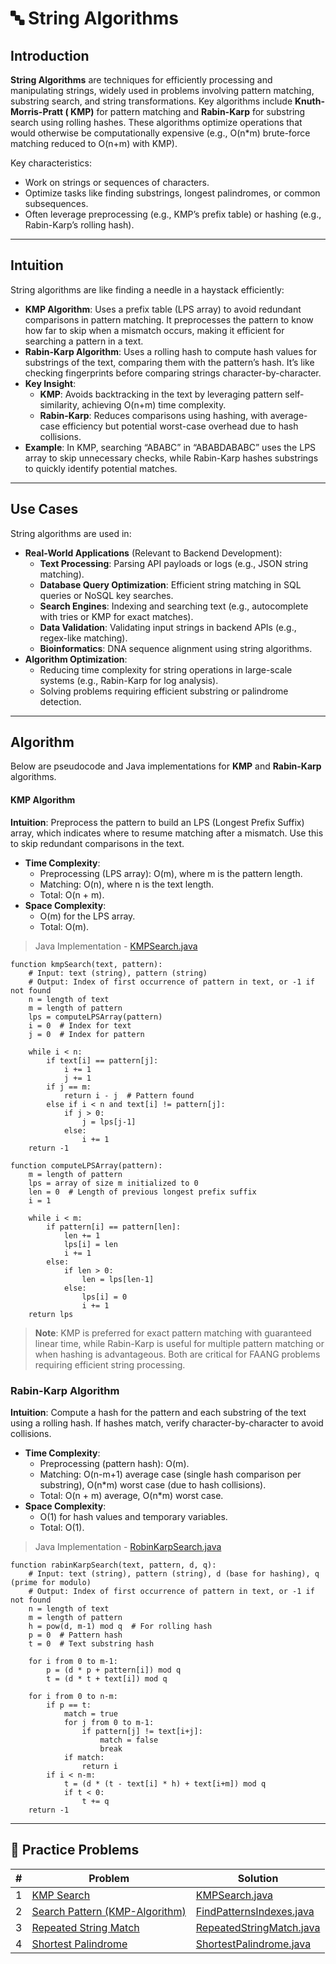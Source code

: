 # 🔤 String Algorithms

## Introduction

**String Algorithms** are techniques for efficiently processing and manipulating strings, widely used in problems
involving pattern matching, substring search, and string transformations. Key algorithms include **Knuth-Morris-Pratt (
KMP)** for pattern matching and **Rabin-Karp** for substring search using rolling hashes. These algorithms optimize
operations that would otherwise be computationally expensive (e.g., O(n*m) brute-force matching reduced to O(n+m) with
KMP).

Key characteristics:

- Work on strings or sequences of characters.
- Optimize tasks like finding substrings, longest palindromes, or common subsequences.
- Often leverage preprocessing (e.g., KMP’s prefix table) or hashing (e.g., Rabin-Karp’s rolling hash).

---

## Intuition

String algorithms are like finding a needle in a haystack efficiently:

- **KMP Algorithm**: Uses a prefix table (LPS array) to avoid redundant comparisons in pattern matching. It preprocesses
  the pattern to know how far to skip when a mismatch occurs, making it efficient for searching a pattern in a text.
- **Rabin-Karp Algorithm**: Uses a rolling hash to compute hash values for substrings of the text, comparing them with
  the pattern’s hash. It’s like checking fingerprints before comparing strings character-by-character.
- **Key Insight**:
    - **KMP**: Avoids backtracking in the text by leveraging pattern self-similarity, achieving O(n+m) time complexity.
    - **Rabin-Karp**: Reduces comparisons using hashing, with average-case efficiency but potential worst-case overhead
      due to hash collisions.
- **Example**: In KMP, searching “ABABC” in “ABABDABABC” uses the LPS array to skip unnecessary checks, while Rabin-Karp
  hashes substrings to quickly identify potential matches.

---

## Use Cases

String algorithms are used in:

- **Real-World Applications** (Relevant to Backend Development):
    - **Text Processing**: Parsing API payloads or logs (e.g., JSON string matching).
    - **Database Query Optimization**: Efficient string matching in SQL queries or NoSQL key searches.
    - **Search Engines**: Indexing and searching text (e.g., autocomplete with tries or KMP for exact matches).
    - **Data Validation**: Validating input strings in backend APIs (e.g., regex-like matching).
    - **Bioinformatics**: DNA sequence alignment using string algorithms.
- **Algorithm Optimization**:
    - Reducing time complexity for string operations in large-scale systems (e.g., Rabin-Karp for log analysis).
    - Solving problems requiring efficient substring or palindrome detection.

---

## Algorithm

Below are pseudocode and Java implementations for **KMP** and **Rabin-Karp** algorithms.

#### KMP Algorithm

**Intuition**: Preprocess the pattern to build an LPS (Longest Prefix Suffix) array, which indicates where to resume
matching after a mismatch. Use this to skip redundant comparisons in the text.

- **Time Complexity**:
    - Preprocessing (LPS array): O(m), where m is the pattern length.
    - Matching: O(n), where n is the text length.
    - Total: O(n + m).
- **Space Complexity**:
    - O(m) for the LPS array.
    - Total: O(m).

> Java Implementation - [KMPSearch.java](./string/KMPSearch.java)

```
function kmpSearch(text, pattern):
    # Input: text (string), pattern (string)
    # Output: Index of first occurrence of pattern in text, or -1 if not found
    n = length of text
    m = length of pattern
    lps = computeLPSArray(pattern)
    i = 0  # Index for text
    j = 0  # Index for pattern

    while i < n:
        if text[i] == pattern[j]:
            i += 1
            j += 1
        if j == m:
            return i - j  # Pattern found
        else if i < n and text[i] != pattern[j]:
            if j > 0:
                j = lps[j-1]
            else:
                i += 1
    return -1

function computeLPSArray(pattern):
    m = length of pattern
    lps = array of size m initialized to 0
    len = 0  # Length of previous longest prefix suffix
    i = 1

    while i < m:
        if pattern[i] == pattern[len]:
            len += 1
            lps[i] = len
            i += 1
        else:
            if len > 0:
                len = lps[len-1]
            else:
                lps[i] = 0
                i += 1
    return lps
```

> **Note**: KMP is preferred for exact pattern matching with guaranteed linear time, while Rabin-Karp is useful for
> multiple pattern matching or when hashing is advantageous. Both are critical for FAANG problems requiring efficient
> string processing.

### Rabin-Karp Algorithm

**Intuition**: Compute a hash for the pattern and each substring of the text using a rolling hash. If hashes match,
verify character-by-character to avoid collisions.

- **Time Complexity**:
    - Preprocessing (pattern hash): O(m).
    - Matching: O(n-m+1) average case (single hash comparison per substring), O(n*m) worst case (due to hash
      collisions).
    - Total: O(n + m) average, O(n*m) worst case.
- **Space Complexity**:
    - O(1) for hash values and temporary variables.
    - Total: O(1).

> Java Implementation - [RobinKarpSearch.java](./string/RobinKarpSearch.java)

```
function rabinKarpSearch(text, pattern, d, q):
    # Input: text (string), pattern (string), d (base for hashing), q (prime for modulo)
    # Output: Index of first occurrence of pattern in text, or -1 if not found
    n = length of text
    m = length of pattern
    h = pow(d, m-1) mod q  # For rolling hash
    p = 0  # Pattern hash
    t = 0  # Text substring hash

    for i from 0 to m-1:
        p = (d * p + pattern[i]) mod q
        t = (d * t + text[i]) mod q

    for i from 0 to n-m:
        if p == t:
            match = true
            for j from 0 to m-1:
                if pattern[j] != text[i+j]:
                    match = false
                    break
            if match:
                return i
        if i < n-m:
            t = (d * (t - text[i] * h) + text[i+m]) mod q
            if t < 0:
                t += q
    return -1
```

---

## 🧪 Practice Problems

| # | Problem                                                                                         | Solution                                                      |
|---|-------------------------------------------------------------------------------------------------|---------------------------------------------------------------|
| 1 | [KMP Search](https://leetcode.com/problems/find-the-index-of-the-first-occurrence-in-a-string/) | [KMPSearch.java](./string/KMPSearch.java)                     |
| 2 | [Search Pattern (KMP-Algorithm)](https://www.geeksforgeeks.org/problems/search-pattern0205/1)   | [FindPatternsIndexes.java](./string/FindPatternsIndexes.java) |
| 3 | [Repeated String Match](https://leetcode.com/problems/repeated-string-match/)                   | [RepeatedStringMatch.java](./string/RepeatedStringMatch.java) |
| 4 | [Shortest Palindrome](https://leetcode.com/problems/shortest-palindrome/)                       | [ShortestPalindrome.java](./string/ShortestPalindrome.java)   |
